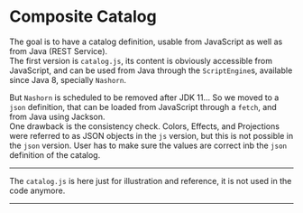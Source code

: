 # Composite Catalog
The goal is to have a catalog definition, usable from JavaScript as well as from Java (REST Service).  
The first version is `catalog.js`, its content is obviously accessible from JavaScript, and can be used from Java through the `ScriptEngine`s, 
available since Java 8, specially `Nashorn`.  

But `Nashorn` is scheduled to be removed after JDK 11... So we moved to a `json` definition, that can be loaded from JavaScript through a `fetch`, and from Java using Jackson.  
One drawback is the consistency check. Colors, Effects, and Projections were referred to as JSON objects in the `js` version, but this is not possible in the `json` version. User has to make sure the values are correct inb the `json` definition of the catalog.

---
The `catalog.js` is here just for illustration and reference, it is not used in the code anymore.

---
